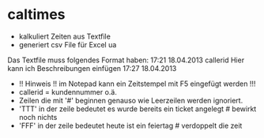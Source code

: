 caltimes
========

* kalkuliert Zeiten aus Textfile
* generiert csv File für Excel ua

Das Textfile muss folgendes Format haben:
17:21 18.04.2013 callerid Hier kann ich Beschreibungen einfügen 17:27 18.04.2013
* !! Hinweis !! im Notepad kann ein Zeitstempel mit F5 eingefügt werden !!!
* callerid = kundennummer o.ä.
*  Zeilen die mit '#' beginnen genauso wie Leerzeilen werden ignoriert.
* 'TTT' in der zeile bedeutet es wurde bereits ein ticket angelegt # bewirkt noch nichts
* 'FFF' in der zeile bedeutet heute ist ein feiertag # verdoppelt die zeit
